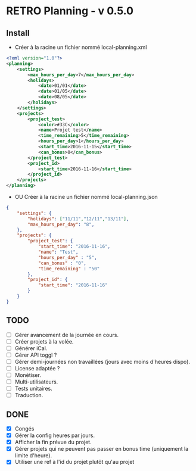 RETRO Planning - v 0.5.0
===

Install
---

* Créer à la racine un fichier nommé local-planning.xml

```xml
<?xml version="1.0"?>
<planning>
    <settings>
        <max_hours_per_day>7</max_hours_per_day>
        <holidays>
            <date>01/01</date>
            <date>01/05</date>
            <date>08/05</date>
        </holidays>
    </settings>
    <projects>
        <project_test>
            <color>#33C</color>
            <name>Projet test</name>
            <time_remaining>5</time_remaining>
            <hours_per_day>1</hours_per_day>
            <start_time>2016-11-15</start_time>
            <can_bonus>0</can_bonus>
        </project_test>
        <project_id>
            <start_time>2016-11-16</start_time>
        </project_id>
    </projects>
</planning>
```

* OU Créer à la racine un fichier nommé local-planning.json

```json
{
    "settings": {
        "holidays": ["11/11","12/11","13/11"],
        "max_hours_per_day": "8",
    },
    "projects": {
        "project_test": {
            "start_time": "2016-11-16",
            "name": "Test",
            "hours_per_day" : "5",
            "can_bonus" : "0",
            "time_remaining" : "50"
        },
        "project_id": {
            "start_time": "2016-11-16"
        }
    }
}
```


TODO
---

* [ ] Gérer avancement de la journée en cours.
* [ ] Créer projets à la volée.
* [ ] Générer iCal.
* [ ] Gérer API toggl ?
* [ ] Gérer demi-journées non travaillées (jours avec moins d'heures dispo).
* [ ] License adaptée ?
* [ ] Monétiser.
* [ ] Multi-utilisateurs.
* [ ] Tests unitaires.
* [ ] Traduction.

DONE
---

* [x] Congés
* [x] Gérer la config heures par jours.
* [x] Afficher la fin prévue du projet.
* [x] Gérer projets qui ne peuvent pas passer en bonus time (uniquement la limite d'heure).
* [x] Utiliser une ref à l'id du projet plutôt qu'au projet
